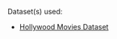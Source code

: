 Dataset(s) used:
* [Hollywood Movies Dataset](https://www.kaggle.com/datasets/mohdmuttalib/hollywood-movies-dataset)
